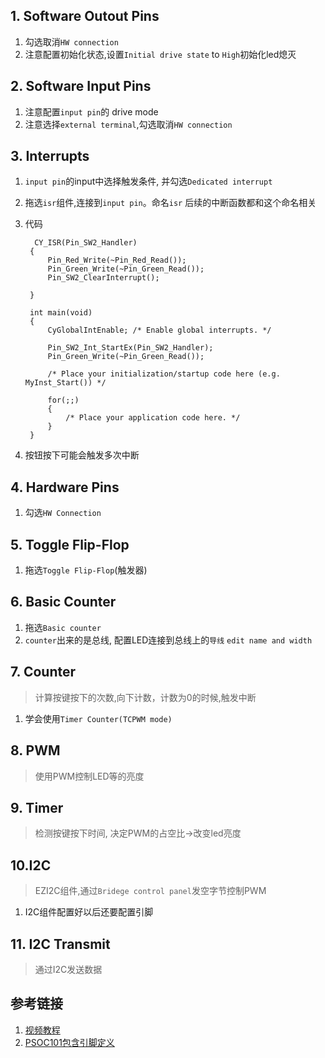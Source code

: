 ## 1. Software Outout Pins

1. 勾选取消`HW connection`
2. 注意配置初始化状态,设置`Initial drive state` to `High`初始化led熄灭


## 2. Software Input Pins

1. 注意配置`input pin`的 drive mode
2. 注意选择`external terminal`,勾选取消`HW connection`

## 3. Interrupts

1. `input pin`的input中选择触发条件, 并勾选`Dedicated interrupt`
2. 拖选`isr`组件,连接到`input pin`。命名`isr` 后续的中断函数都和这个命名相关
3. 代码


		 
		 CY_ISR(Pin_SW2_Handler) 
        {
            Pin_Red_Write(~Pin_Red_Read()); 
            Pin_Green_Write(~Pin_Green_Read());   
            Pin_SW2_ClearInterrupt();
                
        }

        int main(void)
        {
            CyGlobalIntEnable; /* Enable global interrupts. */
            
            Pin_SW2_Int_StartEx(Pin_SW2_Handler);
            Pin_Green_Write(~Pin_Green_Read());   

            /* Place your initialization/startup code here (e.g. MyInst_Start()) */

            for(;;)
            {
                /* Place your application code here. */
            }
        }

4. 按钮按下可能会触发多次中断

## 4. Hardware Pins
1. 勾选`HW Connection`

## 5. Toggle Flip-Flop
1. 拖选`Toggle Flip-Flop`(触发器)


## 6. Basic Counter
1. 拖选`Basic counter`
2. `counter`出来的是总线, 配置LED连接到总线上的`导线` `edit name and width`

## 7. Counter
> 计算按键按下的次数,向下计数，计数为0的时候,触发中断

1. 学会使用`Timer Counter(TCPWM mode)`


## 8. PWM
> 使用PWM控制LED等的亮度


## 9. Timer
> 检测按键按下时间, 决定PWM的占空比->改变led亮度

## 10.I2C
> EZI2C组件,通过`Bridege control panel`发空字节控制PWM

1. I2C组件配置好以后还要配置引脚 

## 11. I2C Transmit
> 通过I2C发送数据
> 

## 参考链接

1. [视频教程](https://www.youtube.com/watch?v=OPgqcC5J3K0&list=PLIOkqhZiy83FGFxV-QIxi_qTAS8Dfq-4G)
2. [PSOC101包含引脚定义](https://www.cypress.com/PSoc101)